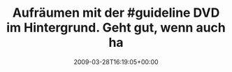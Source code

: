 ---
retweeted: false
source: <a href="http://twitter.com" rel="nofollow">Twitter Web Client</a>
entities:
  hashtags:
  - text: guideline
    indices:
    - '18'
    - '28'
  symbols: []
  user_mentions: []
  urls: []
display_text_range:
- '0'
- '85'
favorite_count: '0'
id_str: '1407497858'
truncated: false
retweet_count: '0'
id: '1407497858'
created_at: Sat Mar 28 16:19:05 +0000 2009
favorited: false
full_text: 'Aufräumen mit der #guideline DVD im Hintergrund. Geht gut, wenn auch halb
  so schnell.'
lang: de
tags:
- guideline
- pesos/twitter
date: '2009-03-28T16:19:05+00:00'
src: https://twitter.com/bascht/status/1407497858
original_url: https://twitter.com/bascht/status/1407497858
type: twitter_tweet
text: 'Aufräumen mit der #guideline DVD im Hintergrund. Geht gut, wenn auch halb so
  schnell.'
title: 'Aufräumen mit der #guideline DVD im Hintergrund. Geht gut, wenn auch ha'

---